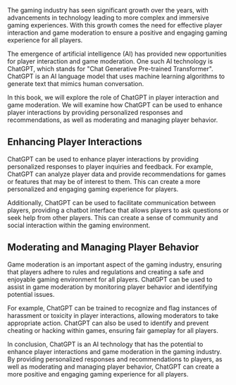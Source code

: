 
The gaming industry has seen significant growth over the years, with advancements in technology leading to more complex and immersive gaming experiences. With this growth comes the need for effective player interaction and game moderation to ensure a positive and engaging gaming experience for all players.

The emergence of artificial intelligence (AI) has provided new opportunities for player interaction and game moderation. One such AI technology is ChatGPT, which stands for "Chat Generative Pre-trained Transformer". ChatGPT is an AI language model that uses machine learning algorithms to generate text that mimics human conversation.

In this book, we will explore the role of ChatGPT in player interaction and game moderation. We will examine how ChatGPT can be used to enhance player interactions by providing personalized responses and recommendations, as well as moderating and managing player behavior.

Enhancing Player Interactions
-----------------------------

ChatGPT can be used to enhance player interactions by providing personalized responses to player inquiries and feedback. For example, ChatGPT can analyze player data and provide recommendations for games or features that may be of interest to them. This can create a more personalized and engaging gaming experience for players.

Additionally, ChatGPT can be used to facilitate communication between players, providing a chatbot interface that allows players to ask questions or seek help from other players. This can create a sense of community and social interaction within the gaming environment.

Moderating and Managing Player Behavior
---------------------------------------

Game moderation is an important aspect of the gaming industry, ensuring that players adhere to rules and regulations and creating a safe and enjoyable gaming environment for all players. ChatGPT can be used to assist in game moderation by monitoring player behavior and identifying potential issues.

For example, ChatGPT can be trained to recognize and flag instances of harassment or toxicity in player interactions, allowing moderators to take appropriate action. ChatGPT can also be used to identify and prevent cheating or hacking within games, ensuring fair gameplay for all players.

In conclusion, ChatGPT is an AI technology that has the potential to enhance player interactions and game moderation in the gaming industry. By providing personalized responses and recommendations to players, as well as moderating and managing player behavior, ChatGPT can create a more positive and engaging gaming experience for all players.
